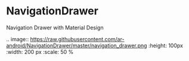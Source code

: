 # NavigationDrawer
Navigation Drawer with Material Design

.. image:: https://raw.githubusercontent.com/ar-android/NavigationDrawer/master/navigation_drawer.png
   :height: 100px
   :width: 200 px
   :scale: 50 %
